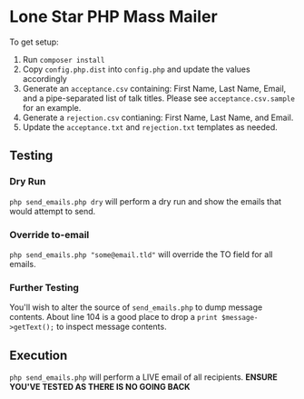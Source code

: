 # Lone Star PHP Mass Mailer

To get setup:

1. Run `composer install`
2. Copy `config.php.dist` into `config.php` and update the values accordingly
3. Generate an `acceptance.csv` containing: First Name, Last Name, Email, and a pipe-separated list of talk titles. Please see `acceptance.csv.sample` for an example.
4. Generate a `rejection.csv` contianing: First Name, Last Name, and Email.
5. Update the `acceptance.txt` and `rejection.txt` templates as needed.

## Testing

### Dry Run

`php send_emails.php dry` will perform a dry run and show the emails that would attempt to send.

### Override to-email

`php send_emails.php "some@email.tld"` will override the TO field for all emails.

### Further Testing

You'll wish to alter the source of `send_emails.php` to dump message contents. About line 104 is a good place to drop a `print $message->getText();` to inspect message contents.

## Execution

`php send_emails.php` will perform a LIVE email of all recipients. **ENSURE YOU'VE TESTED AS THERE IS NO GOING BACK**
